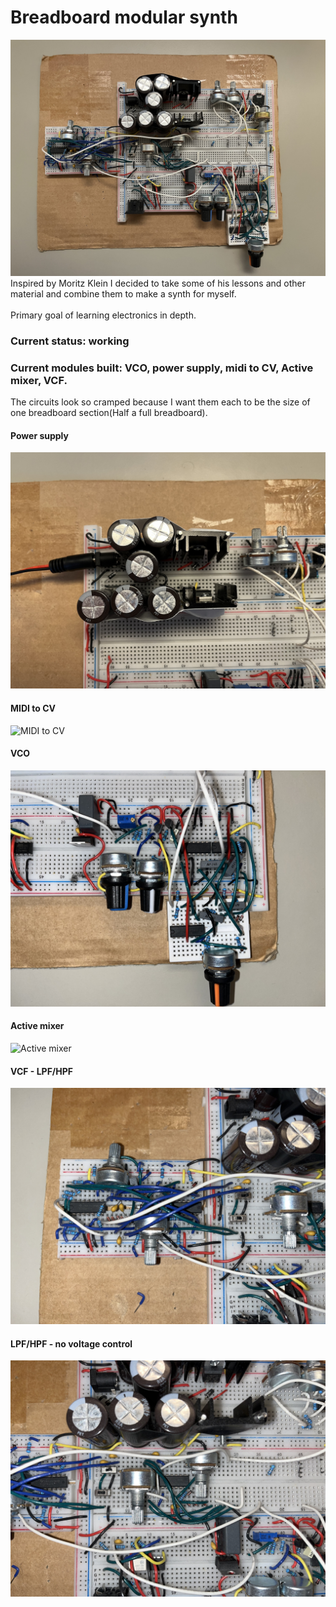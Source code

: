 # Breadboard modular synth

![All overview](./images/all2.JPG)
Inspired by Moritz Klein I decided to take some of his lessons and other material and combine them to make a synth for myself.<br/>
<br/>
Primary goal of learning electronics in depth.<br/>

### Current status: working<br/>
### Current modules built: VCO, power supply, midi to CV, Active mixer, VCF.<br/>

The circuits look so cramped because I want them each to be the size of one breadboard section(Half a full breadboard).

#### Power supply
![Power supply](./images/power_supply.JPG)

#### MIDI to CV
![MIDI to CV](./images/midi_to_cv.JPG)

#### VCO
![VCO](./images/vco.JPG)

#### Active mixer
![Active mixer](./images/active_mixer.JPG)

#### VCF - LPF/HPF
![VCF - LPF/HPF](./images/vcf.JPG)

#### LPF/HPF - no voltage control
![LPF/HPF](./images/lpf_hpf.JPG)